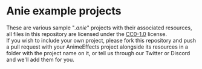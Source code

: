 # Anie example projects
These are various sample "*.anie*" projects with their associated resources, all files in this repository are licensed under the [CC0-1.0](https://github.com/AnimeEffectsDevs/Sample-projects/blob/main/LICENSE) license.
<br>If you wish to include your own project, please fork this repository and push a pull request with your AnimeEffects project alongside its resources in a 
folder with the project name on it, or tell us through our Twitter or Discord and we'll add them for you.
    
